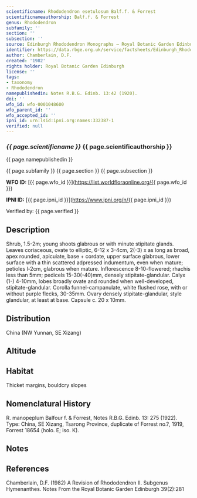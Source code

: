 ```yaml
---
scientificname: Rhododendron esetulosum Balf.f. & Forrest
scientificnameauthorship: Balf.f. & Forrest
genus: Rhododendron
subfamily: ''
section: ''
subsection: ''
source: Edinburgh Rhododendron Monographs – Royal Botanic Garden Edinburgh
identifier: https://data.rbge.org.uk/service/factsheets/Edinburgh_Rhododendron_Monographs.xhtml
author: Chamberlain, D.F.
created: '1982'
rights holder: Royal Botanic Garden Edinburgh
license: ''
tags:
- taxonomy
- Rhododendron
namepublishedin: Notes R.B.G. Edinb. 13:42 (1920).
doi: ''
wfo_id: wfo-0001048600
wfo_parent_id: ''
wfo_accepted_id: ''
ipni_id: urn:lsid:ipni.org:names:332387-1
verified: null
---
```

### _{{ page.scientificname }}_ {{ page.scientificauthorship }}
 {{ page.namepublishedin }}

{{ page.subfamily }} {{ page.section }} {{ page.subsection }}

**WFO ID:** [{{ page.wfo_id }}](https://list.worldfloraonline.org/{{ page.wfo_id }})

**IPNI ID:** [{{ page.ipni_id }}](https://www.ipni.org/n/{{ page.ipni_id }})

Verified by: {{ page.verified }}



## Description
Shrub, 1.5-2m; young shoots glabrous or with minute stipitate glands. Leaves coriaceous, ovate to elliptic, 6-12 x 3-4cm, 2(-3) x as long as broad, apex rounded, apicuiate, base + cordate, upper surface glabrous, lower surface with a thin scattered adpressed indumentum, even when mature; petioles l-2cm, glabrous when mature. Inflorescence 8-10-flowered; rhachis less than 5mm; pedicels 15-30(-40)mm, densely stipitate-glandular. Calyx (1-) 4-10mm, lobes broadly ovate and rounded when well-developed, stipitate-glandular. Corolla funnel-campanulate, white flushed rose, with or without purple flecks, 30-35mm. Ovary densely stipitate-glandular, style glandular, at least at base. Capsule c. 20 x 10mm.

## Distribution
China (NW Yunnan, SE Xizang)

## Altitude


## Habitat
Thicket margins, bouldcry slopes

## Nomenclatural History
R. manopeplum Balfour f. & Forrest, Notes R.B.G. Edinb. 13: 275 (1922). Type: China, SE Xizang, Tsarong Province, duplicate of Forrest no.?, 1919, Forrest 18654 (holo. E; iso. K).
                       
## Notes


## References

Chamberlain, D.F. (1982) A Revision of Rhododendron II. Subgenus Hymenanthes. Notes From the Royal Botanic Garden Edinburgh 39(2):281
